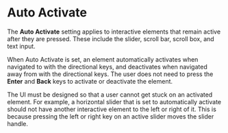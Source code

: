 # Auto Activate<a name="ui-editor-components-autoactivate"></a>

The **Auto Activate** setting applies to interactive elements that remain active after they are pressed\. These include the slider, scroll bar, scroll box, and text input\. 

When Auto Activate is set, an element automatically activates when navigated to with the directional keys, and deactivates when navigated away from with the directional keys\. The user does not need to press the **Enter** and **Back** keys to activate or deactivate the element\. 

The UI must be designed so that a user cannot get stuck on an activated element\. For example, a horizontal slider that is set to automatically activate should not have another interactive element to the left or right of it\. This is because pressing the left or right key on an active slider moves the slider handle\.